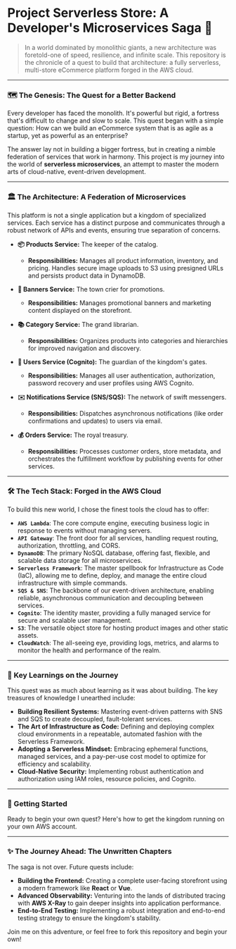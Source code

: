 # Project Serverless Store: A Developer's Microservices Saga 🚀

> In a world dominated by monolithic giants, a new architecture was foretold-one of speed, resilience, and infinite scale. This repository is the chronicle of a quest to build that architecture: a fully serverless, multi-store eCommerce platform forged in the AWS cloud.

---

### 🗺️ The Genesis: The Quest for a Better Backend

Every developer has faced the monolith. It's powerful but rigid, a fortress that's difficult to change and slow to scale. This quest began with a simple question: How can we build an eCommerce system that is as agile as a startup, yet as powerful as an enterprise?

The answer lay not in building a bigger fortress, but in creating a nimble federation of services that work in harmony. This project is my journey into the world of **serverless microservices**, an attempt to master the modern arts of cloud-native, event-driven development.

---

### 🏛️ The Architecture: A Federation of Microservices

This platform is not a single application but a kingdom of specialized services. Each service has a distinct purpose and communicates through a robust network of APIs and events, ensuring true separation of concerns.

* **📦 Products Service:** The keeper of the catalog.
    * **Responsibilities:** Manages all product information, inventory, and pricing. Handles secure image uploads to S3 using presigned URLs and persists product data in DynamoDB.

* **🛒 Banners Service:** The town crier for promotions.
    * **Responsibilities:** Manages promotional banners and marketing content displayed on the storefront.

* **📚 Category Service:** The grand librarian.
    * **Responsibilities:** Organizes products into categories and hierarchies for improved navigation and discovery.

* **👤 Users Service (Cognito):** The guardian of the kingdom's gates.
    * **Responsibilities:** Manages all user authentication, authorization, password recovery and user profiles using AWS Cognito.

* **✉️ Notifications Service (SNS/SQS):** The network of swift messengers.
    * **Responsibilities:** Dispatches asynchronous notifications (like order confirmations and updates) to users via email.

* **💰 Orders Service:** The royal treasury.
    * **Responsibilities:** Processes customer orders, store metadata, and orchestrates the fulfillment workflow by publishing events for other services.

---

### 🛠️ The Tech Stack: Forged in the AWS Cloud

To build this new world, I chose the finest tools the cloud has to offer:

* **`AWS Lambda`**: The core compute engine, executing business logic in response to events without managing servers.
* **`API Gateway`**: The front door for all services, handling request routing, authorization, throttling, and CORS.
* **`DynamoDB`**: The primary NoSQL database, offering fast, flexible, and scalable data storage for all microservices.
* **`Serverless Framework`**: The master spellbook for Infrastructure as Code (IaC), allowing me to define, deploy, and manage the entire cloud infrastructure with simple commands.
* **`SQS & SNS`**: The backbone of our event-driven architecture, enabling reliable, asynchronous communication and decoupling between services.
* **`Cognito`**: The identity master, providing a fully managed service for secure and scalable user management.
* **`S3`**: The versatile object store for hosting product images and other static assets.
* **`CloudWatch`**: The all-seeing eye, providing logs, metrics, and alarms to monitor the health and performance of the realm.

---

### 🧠 Key Learnings on the Journey

This quest was as much about learning as it was about building. The key treasures of knowledge I unearthed include:

* **Building Resilient Systems:** Mastering event-driven patterns with SNS and SQS to create decoupled, fault-tolerant services.
* **The Art of Infrastructure as Code:** Defining and deploying complex cloud environments in a repeatable, automated fashion with the Serverless Framework.
* **Adopting a Serverless Mindset:** Embracing ephemeral functions, managed services, and a pay-per-use cost model to optimize for efficiency and scalability.
* **Cloud-Native Security:** Implementing robust authentication and authorization using IAM roles, resource policies, and Cognito.

---

### 🚀 Getting Started

Ready to begin your own quest? Here's how to get the kingdom running on your own AWS account.

---

### ✨ The Journey Ahead: The Unwritten Chapters

The saga is not over. Future quests include:

* **Building the Frontend:** Creating a complete user-facing storefront using a modern framework like **React** or **Vue**.
* **Advanced Observability:** Venturing into the lands of distributed tracing with **AWS X-Ray** to gain deeper insights into application performance.
* **End-to-End Testing:** Implementing a robust integration and end-to-end testing strategy to ensure the kingdom's stability.

Join me on this adventure, or feel free to fork this repository and begin your own!